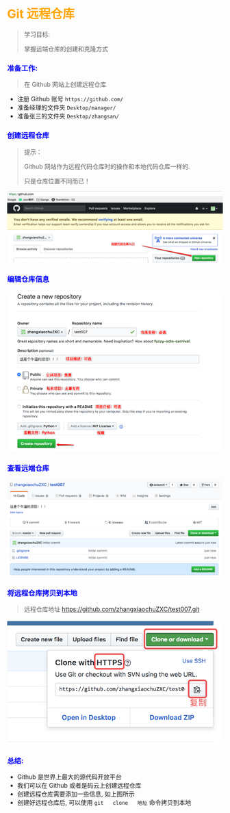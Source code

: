 # <font color="orange">Git 远程仓库 </font>

> 学习目标: 
>
> 掌握远端仓库的创建和克隆方式

### <font color="blue">准备工作:    </font>

> 在 Github 网站上创建远程仓库

- 注册 Github 账号  `https://github.com/`
- 准备经理的文件夹  `Desktop/manager/`
- 准备张三的文件夹  `Desktop/zhangsan/`



### <font color="blue">创建远程仓库   </font>

> 提示：
>
> Github 网站作为远程代码仓库时的操作和本地代码仓库一样的.
>
> 只是仓库位置不同而已！

![](../images/github创建仓库入口.png)

### <font color="blue">编辑仓库信息   </font>

![](../images/github创建仓库编辑信息.png)

### <font color="blue">查看远端仓库 </font>

![](../images/github仓库创建完成.png)

### <font color="blue">将远程仓库拷贝到本地   </font>

> 远程仓库地址   https://github.com/zhangxiaochuZXC/test007.git

![](../images/github查看仓库地址HTTPS.png)

### <font color="blue">总结:    </font>

* Github 是世界上最大的源代码开放平台
* 我们可以在 Github 或者是码云上创建远程仓库
* 创建远程仓库需要添加一些信息, 如上图所示
* 创建好远程仓库后, 可以使用  `git   clone   地址`  命令拷贝到本地